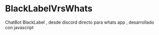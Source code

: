 # BlackLabelVrsWhats
ChatBot BlackLabel , desde discord directo para whats app , desarrollado con javascript 
